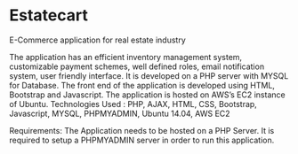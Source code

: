 # Estatecart
E-Commerce application for real estate industry

The application has an efficient inventory management system, customizable payment schemes, well defined roles, email notification system, user friendly interface. It is developed on a PHP server with MYSQL for Database. The front end of the application is developed using HTML, Bootstrap and Javascript. The application is hosted on AWS’s EC2 instance of Ubuntu.
Technologies Used : PHP, AJAX, HTML, CSS, Bootstrap, Javascript, MYSQL, PHPMYADMIN, Ubuntu 14.04, AWS EC2

Requirements:
The Application needs to be hosted on a PHP Server. It is required to setup a PHPMYADMIN server in order to run this application.

